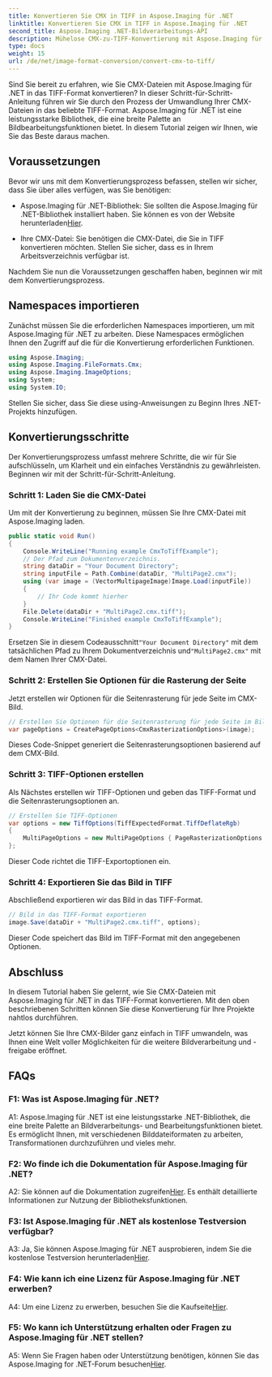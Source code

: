 ```yaml
---
title: Konvertieren Sie CMX in TIFF in Aspose.Imaging für .NET
linktitle: Konvertieren Sie CMX in TIFF in Aspose.Imaging für .NET
second_title: Aspose.Imaging .NET-Bildverarbeitungs-API
description: Mühelose CMX-zu-TIFF-Konvertierung mit Aspose.Imaging für .NET. Eine Schritt-für-Schritt-Anleitung zur nahtlosen Transformation Ihrer Bilder.
type: docs
weight: 15
url: /de/net/image-format-conversion/convert-cmx-to-tiff/
---
```

Sind Sie bereit zu erfahren, wie Sie CMX-Dateien mit Aspose.Imaging für .NET in das TIFF-Format konvertieren? In dieser Schritt-für-Schritt-Anleitung führen wir Sie durch den Prozess der Umwandlung Ihrer CMX-Dateien in das beliebte TIFF-Format. Aspose.Imaging für .NET ist eine leistungsstarke Bibliothek, die eine breite Palette an Bildbearbeitungsfunktionen bietet. In diesem Tutorial zeigen wir Ihnen, wie Sie das Beste daraus machen.

## Voraussetzungen

Bevor wir uns mit dem Konvertierungsprozess befassen, stellen wir sicher, dass Sie über alles verfügen, was Sie benötigen:

-  Aspose.Imaging für .NET-Bibliothek: Sie sollten die Aspose.Imaging für .NET-Bibliothek installiert haben. Sie können es von der Website herunterladen[Hier](https://releases.aspose.com/imaging/net/).

- Ihre CMX-Datei: Sie benötigen die CMX-Datei, die Sie in TIFF konvertieren möchten. Stellen Sie sicher, dass es in Ihrem Arbeitsverzeichnis verfügbar ist.

Nachdem Sie nun die Voraussetzungen geschaffen haben, beginnen wir mit dem Konvertierungsprozess.

## Namespaces importieren

Zunächst müssen Sie die erforderlichen Namespaces importieren, um mit Aspose.Imaging für .NET zu arbeiten. Diese Namespaces ermöglichen Ihnen den Zugriff auf die für die Konvertierung erforderlichen Funktionen.

```csharp
using Aspose.Imaging;
using Aspose.Imaging.FileFormats.Cmx;
using Aspose.Imaging.ImageOptions;
using System;
using System.IO;
```

Stellen Sie sicher, dass Sie diese using-Anweisungen zu Beginn Ihres .NET-Projekts hinzufügen.

## Konvertierungsschritte

Der Konvertierungsprozess umfasst mehrere Schritte, die wir für Sie aufschlüsseln, um Klarheit und ein einfaches Verständnis zu gewährleisten. Beginnen wir mit der Schritt-für-Schritt-Anleitung.

### Schritt 1: Laden Sie die CMX-Datei

Um mit der Konvertierung zu beginnen, müssen Sie Ihre CMX-Datei mit Aspose.Imaging laden.

```csharp
public static void Run()
{
    Console.WriteLine("Running example CmxToTiffExample");
    // Der Pfad zum Dokumentenverzeichnis.
    string dataDir = "Your Document Directory";
    string inputFile = Path.Combine(dataDir, "MultiPage2.cmx");
    using (var image = (VectorMultipageImage)Image.Load(inputFile))
    {
        // Ihr Code kommt hierher
    }
    File.Delete(dataDir + "MultiPage2.cmx.tiff");
    Console.WriteLine("Finished example CmxToTiffExample");
}
```

 Ersetzen Sie in diesem Codeausschnitt`"Your Document Directory"` mit dem tatsächlichen Pfad zu Ihrem Dokumentverzeichnis und`"MultiPage2.cmx"` mit dem Namen Ihrer CMX-Datei.

### Schritt 2: Erstellen Sie Optionen für die Rasterung der Seite

Jetzt erstellen wir Optionen für die Seitenrasterung für jede Seite im CMX-Bild.

```csharp
// Erstellen Sie Optionen für die Seitenrasterung für jede Seite im Bild
var pageOptions = CreatePageOptions<CmxRasterizationOptions>(image);
```

Dieses Code-Snippet generiert die Seitenrasterungsoptionen basierend auf dem CMX-Bild.

### Schritt 3: TIFF-Optionen erstellen

Als Nächstes erstellen wir TIFF-Optionen und geben das TIFF-Format und die Seitenrasterungsoptionen an.

```csharp
// Erstellen Sie TIFF-Optionen
var options = new TiffOptions(TiffExpectedFormat.TiffDeflateRgb)
{
    MultiPageOptions = new MultiPageOptions { PageRasterizationOptions = pageOptions }
};
```

Dieser Code richtet die TIFF-Exportoptionen ein.

### Schritt 4: Exportieren Sie das Bild in TIFF

Abschließend exportieren wir das Bild in das TIFF-Format.

```csharp
// Bild in das TIFF-Format exportieren
image.Save(dataDir + "MultiPage2.cmx.tiff", options);
```

Dieser Code speichert das Bild im TIFF-Format mit den angegebenen Optionen.

## Abschluss

In diesem Tutorial haben Sie gelernt, wie Sie CMX-Dateien mit Aspose.Imaging für .NET in das TIFF-Format konvertieren. Mit den oben beschriebenen Schritten können Sie diese Konvertierung für Ihre Projekte nahtlos durchführen.

Jetzt können Sie Ihre CMX-Bilder ganz einfach in TIFF umwandeln, was Ihnen eine Welt voller Möglichkeiten für die weitere Bildverarbeitung und -freigabe eröffnet.

## FAQs

### F1: Was ist Aspose.Imaging für .NET?

A1: Aspose.Imaging für .NET ist eine leistungsstarke .NET-Bibliothek, die eine breite Palette an Bildverarbeitungs- und Bearbeitungsfunktionen bietet. Es ermöglicht Ihnen, mit verschiedenen Bilddateiformaten zu arbeiten, Transformationen durchzuführen und vieles mehr.

### F2: Wo finde ich die Dokumentation für Aspose.Imaging für .NET?

 A2: Sie können auf die Dokumentation zugreifen[Hier](https://reference.aspose.com/imaging/net/). Es enthält detaillierte Informationen zur Nutzung der Bibliotheksfunktionen.

### F3: Ist Aspose.Imaging für .NET als kostenlose Testversion verfügbar?

 A3: Ja, Sie können Aspose.Imaging für .NET ausprobieren, indem Sie die kostenlose Testversion herunterladen[Hier](https://releases.aspose.com/).

### F4: Wie kann ich eine Lizenz für Aspose.Imaging für .NET erwerben?

 A4: Um eine Lizenz zu erwerben, besuchen Sie die Kaufseite[Hier](https://purchase.aspose.com/buy).

### F5: Wo kann ich Unterstützung erhalten oder Fragen zu Aspose.Imaging für .NET stellen?

 A5: Wenn Sie Fragen haben oder Unterstützung benötigen, können Sie das Aspose.Imaging for .NET-Forum besuchen[Hier](https://forum.aspose.com/).